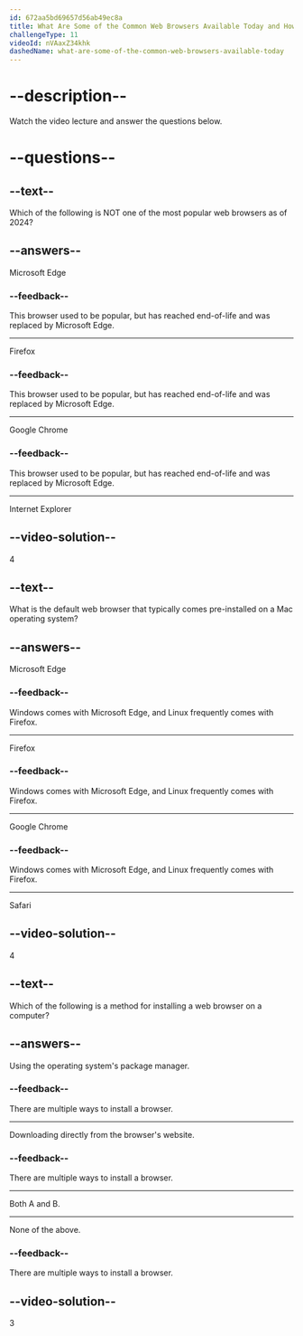 ```yaml
---
id: 672aa5bd69657d56ab49ec8a
title: What Are Some of the Common Web Browsers Available Today and How Do You Install One?
challengeType: 11
videoId: nVAaxZ34khk
dashedName: what-are-some-of-the-common-web-browsers-available-today
---
```


# --description--

Watch the video lecture and answer the questions below.

# --questions--

## --text--

Which of the following is NOT one of the most popular web browsers as of 2024?

## --answers--

Microsoft Edge

### --feedback--

This browser used to be popular, but has reached end-of-life and was replaced by Microsoft Edge.

---

Firefox

### --feedback--

This browser used to be popular, but has reached end-of-life and was replaced by Microsoft Edge.

---

Google Chrome

### --feedback--

This browser used to be popular, but has reached end-of-life and was replaced by Microsoft Edge.

---

Internet Explorer

## --video-solution--

4

## --text--

What is the default web browser that typically comes pre-installed on a Mac operating system?

## --answers--

Microsoft Edge

### --feedback--

Windows comes with Microsoft Edge, and Linux frequently comes with Firefox.

---

Firefox

### --feedback--

Windows comes with Microsoft Edge, and Linux frequently comes with Firefox.

---

Google Chrome

### --feedback--

Windows comes with Microsoft Edge, and Linux frequently comes with Firefox.

---

Safari

## --video-solution--

4

## --text--

Which of the following is a method for installing a web browser on a computer?

## --answers--

Using the operating system's package manager.

### --feedback--

There are multiple ways to install a browser.

---

Downloading directly from the browser's website.

### --feedback--

There are multiple ways to install a browser.

---

Both A and B.

---

None of the above.

### --feedback--

There are multiple ways to install a browser.

## --video-solution--

3
